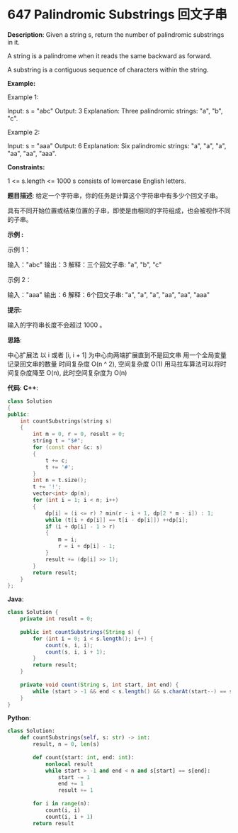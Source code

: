# 647 Palindromic Substrings 回文子串

__Description__:
Given a string s, return the number of palindromic substrings in it.

A string is a palindrome when it reads the same backward as forward.

A substring is a contiguous sequence of characters within the string.

__Example:__

Example 1:

Input: s = "abc"
Output: 3
Explanation: Three palindromic strings: "a", "b", "c".

Example 2:

Input: s = "aaa"
Output: 6
Explanation: Six palindromic strings: "a", "a", "a", "aa", "aa", "aaa".

__Constraints:__

1 <= s.length <= 1000
s consists of lowercase English letters.

__题目描述__:
给定一个字符串，你的任务是计算这个字符串中有多少个回文子串。

具有不同开始位置或结束位置的子串，即使是由相同的字符组成，也会被视作不同的子串。

__示例 :__

示例 1：

输入："abc"
输出：3
解释：三个回文子串: "a", "b", "c"

示例 2：

输入："aaa"
输出：6
解释：6个回文子串: "a", "a", "a", "aa", "aa", "aaa"

__提示:__

输入的字符串长度不会超过 1000 。

__思路__:

中心扩展法
以 i 或者 [i, i + 1] 为中心向两端扩展直到不是回文串
用一个全局变量记录回文串的数量
时间复杂度 O(n ^ 2), 空间复杂度 O(1)
用马拉车算法可以将时间复杂度降至 O(n), 此时空间复杂度为 O(n)

__代码__:
__C++__:

```C++
class Solution 
{
public:
    int countSubstrings(string s) 
    {
        int m = 0, r = 0, result = 0;
        string t = "$#";
        for (const char &c: s) 
        {
            t += c;
            t += '#';
        }
        int n = t.size();
        t += '!';
        vector<int> dp(n);
        for (int i = 1; i < n; i++) 
        {
            dp[i] = (i <= r) ? min(r - i + 1, dp[2 * m - i]) : 1;
            while (t[i + dp[i]] == t[i - dp[i]]) ++dp[i];
            if (i + dp[i] - 1 > r) 
            {
                m = i;
                r = i + dp[i] - 1;
            }
            result += (dp[i] >> 1);
        }
        return result;
    }
};
```

__Java__:

```Java
class Solution {
    private int result = 0;
    
    public int countSubstrings(String s) {
        for (int i = 0; i < s.length(); i++) {
            count(s, i, i);
            count(s, i, i + 1);
        }
        return result;
    }
    
    private void count(String s, int start, int end) {
        while (start > -1 && end < s.length() && s.charAt(start--) == s.charAt(end++)) ++result;
    }
}
```

__Python__:

```Python
class Solution:
    def countSubstrings(self, s: str) -> int:
        result, n = 0, len(s)
        
        def count(start: int, end: int):
            nonlocal result
            while start > -1 and end < n and s[start] == s[end]:
                start -= 1
                end += 1
                result += 1
                
        for i in range(n):
            count(i, i)
            count(i, i + 1)
        return result
```
